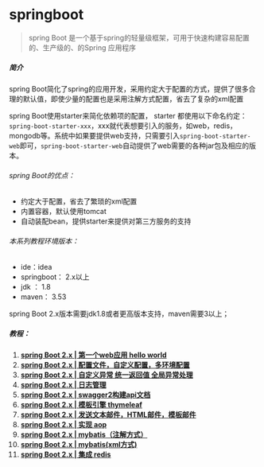 # springboot
> spring Boot 是一个基于spring的轻量级框架，可用于快速构建容易配置的、生产级的、的Spring 应用程序

##### 简介

spring Boot简化了spring的应用开发，采用约定大于配置的方式，提供了很多合理的默认值，即使少量的配置也是采用注解方式配置，省去了复杂的xml配置

spring Boot使用starter来简化依赖项的配置， starter 都使用以下命名约定：`spring-boot-starter-xxx`，xxx就代表想要引入的服务，如web，redis，mongodb等。系统中如果要提供web支持，只需要引入`spring-boot-starter-web`即可，`spring-boot-starter-web`自动提供了web需要的各种jar包及相应的版本。

###### spring Boot的优点：

- 约定大于配置，省去了繁琐的xml配置
- 内置容器，默认使用tomcat
- 自动装配bean，提供starter来提供对第三方服务的支持



###### 本系列教程环境版本：

- ide：idea
- springboot：  2.x以上
- jdk ： 1.8
- maven： 3.53

spring Boot 2.x版本需要jdk1.8或者更高版本支持，maven需要3以上；

##### 教程：

1. [**spring Boot 2.x | 第一个web应用 hello world**](https://chenmingyu.top/springboot-web/)
2. [**spring Boot 2.x | 配置文件，自定义配置，多环境配置**](https://chenmingyu.top/springboot-properties/)
3. [**spring Boot 2.x | 自定义异常 统一返回值 全局异常处理**](https://chenmingyu.top/springboot-exception/)
4. [**spring Boot 2.x | 日志管理**](https://chenmingyu.top/springboot-log/)
5. [**spring Boot 2.x | swagger2构建api文档**](https://chenmingyu.top/springboot-swagger/)
6. [**spring Boot 2.x | 模板引擎 thymeleaf**](https://chenmingyu.top/springboot-thymeleaf/)
7. [**spring Boot 2.x | 发送文本邮件，HTML邮件，模板邮件**](https://chenmingyu.top/springboot-mail/)
8. [**spring Boot 2.x | 实现 aop**](https://chenmingyu.top/springboot-aop/)
9. [**spring Boot 2.x | mybatis（注解方式）**](https://chenmingyu.top/springboot-mybatis-annotation/)
10. [**spring Boot 2.x | mybatis(xml方式)**](https://chenmingyu.top/springboot-mybatis-xml/)
11. [**spring Boot 2.x | 集成 redis**](https://chenmingyu.top/springboot-redis/)


